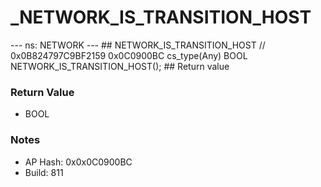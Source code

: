 # _NETWORK_IS_TRANSITION_HOST

--- ns: NETWORK --- ## NETWORK_IS_TRANSITION_HOST  // 0x0B824797C9BF2159 0x0C0900BC cs_type(Any) BOOL NETWORK_IS_TRANSITION_HOST();  ## Return value

### Return Value
* BOOL

### Notes
* AP Hash: 0x0x0C0900BC
* Build: 811

